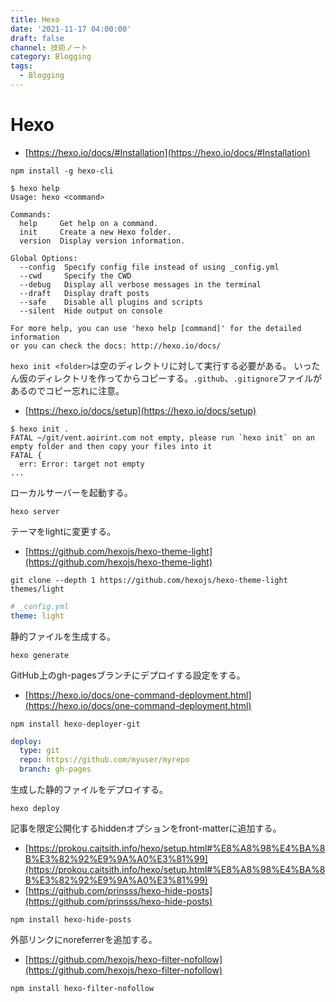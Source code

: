 ```yaml
---
title: Hexo
date: '2021-11-17 04:00:00'
draft: false
channel: 技術ノート
category: Blogging
tags:
  - Blogging
---
```

# Hexo

- [https://hexo.io/docs/#Installation](https://hexo.io/docs/#Installation)

```shell
npm install -g hexo-cli
```

```shell
$ hexo help
Usage: hexo <command>

Commands:
  help     Get help on a command.
  init     Create a new Hexo folder.
  version  Display version information.

Global Options:
  --config  Specify config file instead of using _config.yml
  --cwd     Specify the CWD
  --debug   Display all verbose messages in the terminal
  --draft   Display draft posts
  --safe    Disable all plugins and scripts
  --silent  Hide output on console

For more help, you can use 'hexo help [command]' for the detailed information
or you can check the docs: http://hexo.io/docs/
```

`hexo init <folder>`は空のディレクトリに対して実行する必要がある。
いったん仮のディレクトリを作ってからコピーする。`.github`、`.gitignore`ファイルがあるのでコピー忘れに注意。

- [https://hexo.io/docs/setup](https://hexo.io/docs/setup)

```shell
$ hexo init .
FATAL ~/git/vent.aoirint.com not empty, please run `hexo init` on an empty folder and then copy your files into it
FATAL {
  err: Error: target not empty
...
```

ローカルサーバーを起動する。

```shell
hexo server
```

テーマをlightに変更する。

- [https://github.com/hexojs/hexo-theme-light](https://github.com/hexojs/hexo-theme-light)

```shell
git clone --depth 1 https://github.com/hexojs/hexo-theme-light themes/light
```

```yaml
# _config.yml
theme: light
```

静的ファイルを生成する。

```shell
hexo generate
```

GitHub上のgh-pagesブランチにデプロイする設定をする。

- [https://hexo.io/docs/one-command-deployment.html](https://hexo.io/docs/one-command-deployment.html)

```shell
npm install hexo-deployer-git
```

```yaml
deploy:
  type: git
  repo: https://github.com/myuser/myrepo
  branch: gh-pages
```

生成した静的ファイルをデプロイする。

```shell
hexo deploy
```


記事を限定公開化するhiddenオプションをfront-matterに追加する。

- [https://prokou.caitsith.info/hexo/setup.html#%E8%A8%98%E4%BA%8B%E3%82%92%E9%9A%A0%E3%81%99](https://prokou.caitsith.info/hexo/setup.html#%E8%A8%98%E4%BA%8B%E3%82%92%E9%9A%A0%E3%81%99)
- [https://github.com/prinsss/hexo-hide-posts](https://github.com/prinsss/hexo-hide-posts)

```shell
npm install hexo-hide-posts
```

外部リンクにnoreferrerを追加する。

- [https://github.com/hexojs/hexo-filter-nofollow](https://github.com/hexojs/hexo-filter-nofollow)

```
npm install hexo-filter-nofollow
```
